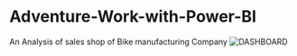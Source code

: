 # Adventure-Work-with-Power-BI
An Analysis of sales shop of Bike manufacturing Company
![DASHBOARD](DASHBOARD1.PNG)

